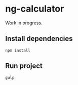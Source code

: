 # ng-calculator

Work in progress.

## Install dependencies  

```
npm install
````

## Run project  

```
gulp
```
